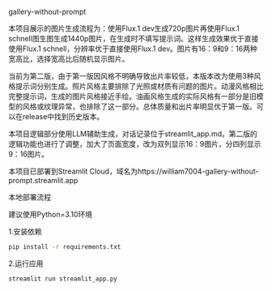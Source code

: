 gallery-without-prompt

本项目展示的图片生成流程为：使用Flux.1 dev生成720p图片再使用Flux.1 schnell图生图生成1440p图片，在生成时不填写提示词。这样生成效果优于直接使用Flux.1 schnell，分辨率优于直接使用Flux.1 dev。图片有16：9和9：16两种宽高比，选择宽高比后随机显示图片。

当前为第二版，由于第一版因风格不明确导致出片率较低，本版本改为使用3种风格提示词分别生成。照片风格主要排除了光照或材质有问题的图片。动漫风格相比完整提示词，生成的图片风格接近手绘。油画风格生成的实际风格有一部分是旧模型的风格或纹理异常，也排除了这一部分。总体质量和出片率明显优于第一版。可以在release中找到历史版本。

本项目逻辑部分使用LLM辅助生成，对话记录位于streamlit_app.md。第二版的逻辑功能也进行了调整，加大了页面宽度，改为双列显示16：9图片，分四列显示9：16图片。

本项目已部署到Streamlit Cloud，域名为https://william7004-gallery-without-prompt.streamlit.app

本地部署流程

建议使用Python=3.10环境

1.安装依赖
```bash
pip install -r requirements.txt
```
2.运行应用
```bash
streamlit run streamlit_app.py
```

